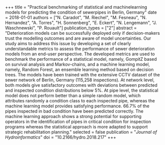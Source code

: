 +++
title = "Practical benchmarking of statistical and machinelearning models for predicting the condition of sewerpipes in Berlin, Germany"
date = 2018-01-01
authors = ["N. Caradot", "M. Riechel", "M. Fesneau", "N. Hernandez", "A. Torres", "H. Sonnenberg", "E. Eckert", "N. Lengemann", "J. Waschnewski", "P. Rouault"]
publication_types = ["2"]
abstract = "Deterioration models can be successfully deployed only if decision-makers trust the modelling outcomes and are aware of model uncertainties. Our study aims to address this issue by developing a set of clearly understandable metrics to assess the performance of sewer deterioration models from an end-user perspective. The developed metrics are used to benchmark the performance of a statistical model, namely, GompitZ based on survival analysis and Markov-chains, and a machine learning model, namely, Random Forest, an ensemble learning method based on decision trees. The models have been trained with the extensive CCTV dataset of the sewer network of Berlin, Germany (115,258 inspections). At network level, both models give satisfactory outcomes with deviations between predicted and inspected condition distributions below 5%. At pipe level, the statistical model does not perform better than a simple random model, which attributes randomly a condition class to each inspected pipe, whereas the machine learning model provides satisfying performance. 66.7% of the pipes inspected in bad condition have been predicted correctly. The machine learning approach shows a strong potential for supporting operators in the identification of pipes in critical condition for inspection programs whereas the statistical approach is more adapted to support strategic rehabilitation planning."
selected = false
publication = "*Journal of Hydroinformatics*"
doi = "10.2166/hydro.2018.217"
+++

